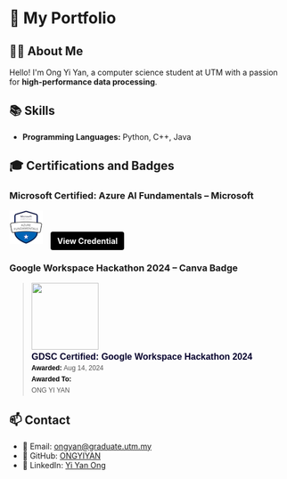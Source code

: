 # 🚀 My Portfolio  

## 👩‍💻 About Me  
Hello! I'm Ong Yi Yan, a computer science student at UTM with a passion for **high-performance data processing**.  

## 📚 Skills  
- **Programming Languages:** Python, C++, Java  

## 🎓 Certifications and Badges  
### **Microsoft Certified: Azure AI Fundamentals** – Microsoft  
<p align="left">
  <img src="azure-ai-badge.png" alt="Azure AI Badge" width="60">
  <a href="https://www.credly.com/badges/ad4ce4df-abb4-4269-82fb-fa8ef519cc0f/public_url" target="_blank" 
     style="display: inline-block; padding: 8px 12px; margin-left: 10px; font-size: 14px; font-weight: bold; 
            color: white; background-color: #000000; text-decoration: none; border-radius: 4px;">
    View Credential
  </a>
</p>

### **Google Workspace Hackathon 2024 – Canva Badge**  
<blockquote class="badgr-badge" style="font-family: Helvetica, Roboto, &quot;Segoe UI&quot;, Calibri, sans-serif;"><a href="https://api.badgr.io/public/assertions/M9ETufXTTMOVSlDhJkAkLg?identity__email=oyiyan22%40gmail.com"><img width="120px" height="120px" src="https://api.badgr.io/public/assertions/M9ETufXTTMOVSlDhJkAkLg/image"></a><p class="badgr-badge-name" style="hyphens: auto; overflow-wrap: break-word; word-wrap: break-word; margin: 0; font-size: 16px; font-weight: 600; font-style: normal; font-stretch: normal; line-height: 1.25; letter-spacing: normal; text-align: left; color: #05012c;">GDSC Certified: Google Workspace Hackathon 2024</p><p class="badgr-badge-date" style="margin: 0; font-size: 12px; font-style: normal; font-stretch: normal; line-height: 1.67; letter-spacing: normal; text-align: left; color: #555555;"><strong style="font-size: 12px; font-weight: bold; font-style: normal; font-stretch: normal; line-height: 1.67; letter-spacing: normal; text-align: left; color: #000;">Awarded: </strong>Aug 14, 2024</p><p class="badgr-badge-recipient" style="margin: 0; font-size: 12px; font-style: normal; font-stretch: normal; line-height: 1.67; letter-spacing: normal; text-align: left; color: #555555;"><strong style="font-size: 12px; font-weight: bold; font-style: normal; font-stretch: normal; line-height: 1.67; letter-spacing: normal; text-align: left; color: #000;">Awarded To: </strong><span style="display: block;"> ONG YI YAN</span></p></blockquote>


## 📫 Contact  
- 📧 Email: ongyan@graduate.utm.my  
- 🔗 GitHub: [ONGYIYAN](https://github.com/ONGYIYAN)  
- 💼 LinkedIn: [Yi Yan Ong](https://www.linkedin.com/in/yi-yan-ong-970149263/)  
